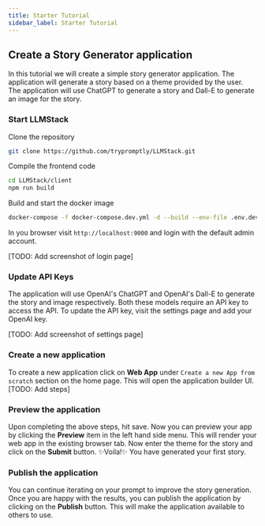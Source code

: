```yaml
---
title: Starter Tutorial
sidebar_label: Starter Tutorial
---
```

## Create a Story Generator application

In this tutorial we will create a simple story generator application. The application will generate a story based on a theme provided by the user. The application will use ChatGPT to generate a story and Dall-E to generate an image for the story.

### Start LLMStack
Clone the repository
   ```bash
   git clone https://github.com/trypromptly/LLMStack.git
   ```
Compile the frontend code
```bash
cd LLMStack/client
npm run build
```

Build and start the docker image
   ```bash
   docker-compose -f docker-compose.dev.yml -d --build --env-file .env.dev up 
   ```
In you browser visit `http://localhost:9000` and login with the default admin account.

[TODO: Add screenshot of login page]

### Update API Keys
The application will use OpenAI's ChatGPT and OpenAI's Dall-E to generate the story and image respectively. Both these models require an API key to access the API. To update the API key, visit the settings page and add your OpenAI key.

[TODO: Add screenshot of settings page]

### Create a new application
To create a new application click on **Web App** under `Create a new App from scratch` section on the home page. This will open the application builder UI. 
[TODO: Add steps]

### Preview the application
Upon completing the above steps, hit save. Now you can preview your app by clicking the **Preview** item in the left hand side menu. This will render your web app in the existing browser tab. 
Now enter the theme for the story and click on the **Submit** button. ✨Voila!✨ You have generated your first story.

### Publish the application
You can continue iterating on your prompt to improve the story generation. Once you are happy with the results, you can publish the application by clicking on the **Publish** button. This will make the application available to others to use.